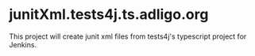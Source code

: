 # junitXml.tests4j.ts.adligo.org
This project will create junit xml files from tests4j's typescript project for Jenkins.
